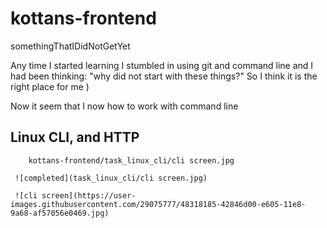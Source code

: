 # kottans-frontend
somethingThatIDidNotGetYet

Any time I started learning I stumbled in using git and command line and I had been thinking: "why did not start with these things?"
So I think it is the right place for me )

Now it seem that I now how to work with command line

## Linux CLI, and HTTP

        kottans-frontend/task_linux_cli/cli screen.jpg

     ![completed](task_linux_cli/cli screen.jpg)

     ![cli screen](https://user-images.githubusercontent.com/29075777/48318185-42846d00-e605-11e8-9a68-af57056e0469.jpg)